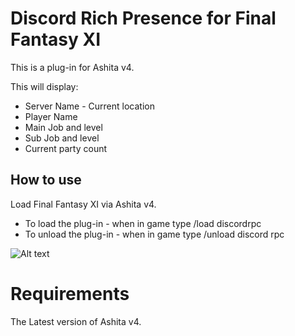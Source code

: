 # Discord Rich Presence for Final Fantasy XI

This is a plug-in for Ashita v4.

This will display:
* Server Name - Current location
* Player Name 
* Main Job and level
* Sub Job and level
* Current party count

## How to use
Load Final Fantasy XI via Ashita v4.
* To load the plug-in   - when in game type /load discordrpc
* To unload the plug-in - when in game type /unload discord rpc



![Alt text](https://github.com/XenonSmurf/Ashita4-Plugins/blob/master/DiscordRPC/Example.PNG "example1")

# Requirements
The Latest version of Ashita v4.

